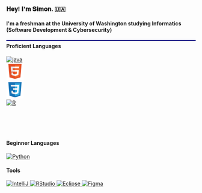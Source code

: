 <h3 font-size: 14px>
  𝐇𝐞𝐲! 𝐈'𝐦 𝐒𝐢𝐦𝐨𝐧. 🇺🇦
</h3>

<h4 font-size: 14px> I'm a freshman at the University of Washington studying Informatics (Software Development & Cybersecurity) </h4>
<h4 style="font-size: 14px;">
  <hr style="border: none; border-top: 1px solid blue; margin-top: 5px; margin-bottom: 5px;">
  Proficient Languages
</h4>

<span style="display: inline-block; width: 50px; height: 200px; overflow: hidden;">
  <!-- Java -->
  <a href="https://docs.oracle.com/en/java/javase/11/docs/api/index.html">
    <img src="https://upload.wikimedia.org/wikipedia/en/3/30/Java_programming_language_logo.svg" alt="java" height="64px" />
  </a>
  <!-- html -->
  <a href="https://developer.mozilla.org/en-US/docs/Web/HTML">
    <img src="https://github.com/vscode-icons/vscode-icons/raw/master/icons/file_type_html.svg" alt="html" height="46px" />
  </a>
  <!-- css -->
  <a href="https://developer.mozilla.org/en-US/docs/Web/CSS">
    <img src="https://github.com/vscode-icons/vscode-icons/raw/master/icons/file_type_css.svg" alt="css" height="46px" />
  </a>
  <!-- R -->
  <a href="https://cran.r-project.org/index.html">
    <img src="https://cran.r-project.org/Rlogo.svg" alt="R" height = "46px" />
  </a>
</span>

<h4> Beginner Languages </h3>
<span>
  <a href="https://www.python.org/">
    <img src="https://upload.wikimedia.org/wikipedia/commons/thumb/c/c3/Python-logo-notext.svg/1869px-Python-logo-notext.svg.png" alt="Python" height = "46px"/>
  </a>
</span>
  
<h4> Tools </h3>
<span>
  <!-- IntelliJ -->
  <a href="https://www.jetbrains.com/idea/">
    <img src="https://upload.wikimedia.org/wikipedia/commons/thumb/9/9c/IntelliJ_IDEA_Icon.svg/1024px-IntelliJ_IDEA_Icon.svg.png"     alt="IntelliJ" height = "46px" />
  </a>
  <!-- RStudio -->
  <a href="https://posit.co/">
    <img src="https://marketplace-assets.digitalocean.com/logos/rstudio-20-04.svg" alt="RStudio" height = "46px" />
  </a>
  <!-- Eclipse -->
  <a href="https://www.eclipse.org/">
    <img src="https://cdn.freebiesupply.com/logos/large/2x/eclipse-11-logo-png-transparent.png" alt="Eclipse" height = "46px" />
  </a>
  <!-- Figma -->
  <a href="https://www.figma.com/design/">
    <img src="https://upload.wikimedia.org/wikipedia/commons/3/33/Figma-logo.svg" alt="Figma" height = "46px" />
  </a>
 </span>
  

